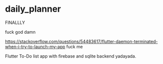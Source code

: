 # daily_planner

FINALLLY

fuck god damn

https://stackoverflow.com/questions/54483617/flutter-daemon-terminated-when-i-try-to-launch-my-app fuck me

Flutter To-Do list app with firebase and sqlite backend yadayada.